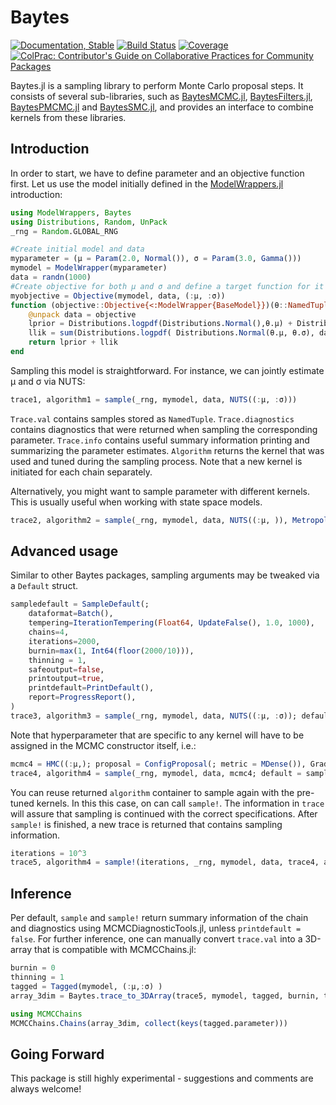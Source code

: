 # Baytes

<!---
![logo](docs/src/assets/logo.svg)
[![CI](xxx)](xxx)
[![arXiv article](xxx)](xxx)
-->

[![Documentation, Stable](https://img.shields.io/badge/docs-stable-blue.svg)](https://paschermayr.github.io/Baytes.jl/)
[![Build Status](https://github.com/paschermayr/Baytes.jl/actions/workflows/CI.yml/badge.svg?branch=main)](https://github.com/paschermayr/Baytes.jl/actions/workflows/CI.yml?query=branch%3Amain)
[![Coverage](https://codecov.io/gh/paschermayr/Baytes.jl/branch/main/graph/badge.svg)](https://codecov.io/gh/paschermayr/Baytes.jl)
[![ColPrac: Contributor's Guide on Collaborative Practices for Community Packages](https://img.shields.io/badge/ColPrac-Contributor's%20Guide-blueviolet)](https://github.com/SciML/ColPrac)

Baytes.jl is a sampling library to perform Monte Carlo proposal steps. It consists of several sub-libraries, such as [BaytesMCMC.jl](https://github.com/paschermayr/BaytesMCMC.jl), [BaytesFilters.jl](https://github.com/paschermayr/BaytesFilters.jl), [BaytesPMCMC.jl](https://github.com/paschermayr/BaytesPMCMC.jl) and [BaytesSMC.jl](https://github.com/paschermayr/BaytesSMC.jl), and provides an interface to combine kernels from these libraries.

## Introduction

In order to start, we have to define parameter and an objective function first. Let us use the model initially defined in the [ModelWrappers.jl](https://github.com/paschermayr/ModelWrappers.jl) introduction:

``` julia
using ModelWrappers, Baytes
using Distributions, Random, UnPack
_rng = Random.GLOBAL_RNG

#Create initial model and data
myparameter = (μ = Param(2.0, Normal()), σ = Param(3.0, Gamma()))
mymodel = ModelWrapper(myparameter)
data = randn(1000)
#Create objective for both μ and σ and define a target function for it
myobjective = Objective(mymodel, data, (:μ, :σ))
function (objective::Objective{<:ModelWrapper{BaseModel}})(θ::NamedTuple)
	@unpack data = objective
	lprior = Distributions.logpdf(Distributions.Normal(),θ.μ) + Distributions.logpdf(Distributions.Exponential(), θ.σ)
    llik = sum(Distributions.logpdf( Distributions.Normal(θ.μ, θ.σ), data[iter] ) for iter in eachindex(data))
	return lprior + llik
end
```

Sampling this model is straightforward. For instance, we can jointly estimate μ and σ via NUTS:
``` julia
trace1, algorithm1 = sample(_rng, mymodel, data, NUTS((:μ, :σ)))
```

`Trace.val` contains samples stored as `NamedTuple`. `Trace.diagnostics` contains diagnostics that were returned when sampling the corresponding parameter. `Trace.info` contains useful summary information printing and summarizing the parameter estimates. `Algorithm` returns the kernel that was used and tuned during the sampling process. Note that a new kernel is initiated for each chain separately.

Alternatively, you might want to sample parameter with different kernels. This is usually useful when working with state space models.
``` julia
trace2, algorithm2 = sample(_rng, mymodel, data, NUTS((:μ, )), Metropolis( (:σ,) ))
```

## Advanced usage

Similar to other Baytes packages, sampling arguments may be tweaked via a `Default` struct.

``` julia
sampledefault = SampleDefault(;
    dataformat=Batch(),
    tempering=IterationTempering(Float64, UpdateFalse(), 1.0, 1000),
    chains=4,
    iterations=2000,
    burnin=max(1, Int64(floor(2000/10))),
    thinning = 1,
    safeoutput=false,
    printoutput=true,
    printdefault=PrintDefault(),
    report=ProgressReport(),
)
trace3, algorithm3 = sample(_rng, mymodel, data, NUTS((:μ, :σ)); default = sampledefault)
```
Note that hyperparameter that are specific to any kernel will have to be assigned in the MCMC constructor itself, i.e.:
``` julia
mcmc4 = HMC((:μ,); proposal = ConfigProposal(; metric = MDense()), GradientBackend = :ReverseDiff,)
trace4, algorithm4 = sample(_rng, mymodel, data, mcmc4; default = sampledefault)
```

You can reuse returned `algorithm` container to sample again with the pre-tuned kernels. In this this case, on can call `sample!`. The information in `trace` will assure that sampling is continued with the correct specifications. After `sample!` is finished, a new trace is returned that contains sampling information.
``` julia
iterations = 10^3
trace5, algorithm4 = sample!(iterations, _rng, mymodel, data, trace4, algorithm4)
```

## Inference
Per default, `sample` and `sample!` return summary information of the chain and diagnostics using MCMCDiagnosticTools.jl, unless `printdefault = false`. For further inference, one can manually convert `trace.val` into a 3D-array that is compatible with MCMCChains.jl:
``` julia
burnin = 0
thinning = 1
tagged = Tagged(mymodel, (:μ,:σ) )
array_3dim = Baytes.trace_to_3DArray(trace5, mymodel, tagged, burnin, thinning)

using MCMCChains
MCMCChains.Chains(array_3dim, collect(keys(tagged.parameter)))
```

## Going Forward

This package is still highly experimental - suggestions and comments are always welcome!

<!---
# Citing Baytes.jl

If you use Baytes.jl for your own research, please consider citing the following publication: ...
-->
